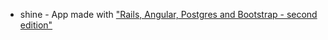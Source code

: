 - shine - App made with ["Rails, Angular, Postgres and Bootstrap - second edition"](https://pragprog.com/book/dcbang2/rails-angular-postgres-and-bootstrap-second-edition)
